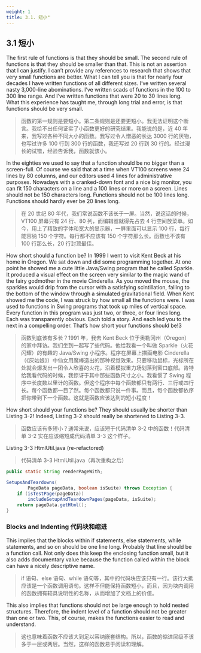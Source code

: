 ```yaml
---
weight: 1
title: 3.1. 短小"
---
```


## 3.1 短小

The first rule of functions is that they should be small. The second rule of functions is that they should be smaller than that. This is not an assertion that I can justify. I can’t provide any references to research that shows that very small functions are better. What I can tell you is that for nearly four decades I have written functions of all different sizes. I’ve written several nasty 3,000-line abominations. I’ve written scads of functions in the 100 to 300 line range. And I’ve written functions that were 20 to 30 lines long. What this experience has taught me, through long trial and error, is that functions should be very small.

> 函数的第一规则是要短小。第二条规则是还要更短小。我无法证明这个断言。我给不出任何证实了小函数更好的研究结果。我能说的是，近 40 年来，我写过各种不同大小的函数。我写过令人憎恶的长达 3000 行的厌物，也写过许多 100 行到 300 行的函数，我还写过 20 行到 30 行的。经过漫长的试错，经验告诉我，函数就该小。

In the eighties we used to say that a function should be no bigger than a screen-full. Of course we said that at a time when VT100 screens were 24 lines by 80 columns, and our editors used 4 lines for administrative purposes. Nowadays with a cranked-down font and a nice big monitor, you can fit 150 characters on a line and a 100 lines or more on a screen. Lines should not be 150 characters long. Functions should not be 100 lines long. Functions should hardly ever be 20 lines long.

> 在 20 世纪 80 年代，我们常说函数不该长于一屏。当然，说这话的时候，VT100 屏幕只有 24 行、80 列，而编辑器就得先占去 4 行空间放菜单。如今，用上了精致的字体和宽大的显示器，一屏里面可以显示 100 行，每行能容纳 150 个字符。每行都不应该有 150 个字符那么长。函数也不该有 100 行那么长，20 行封顶最佳。

How short should a function be? In 1999 I went to visit Kent Beck at his home in Oregon. We sat down and did some programming together. At one point he showed me a cute little Java/Swing program that he called Sparkle. It produced a visual effect on the screen very similar to the magic wand of the fairy godmother in the movie Cinderella. As you moved the mouse, the sparkles would drip from the cursor with a satisfying scintillation, falling to the bottom of the window through a simulated gravitational field. When Kent showed me the code, I was struck by how small all the functions were. I was used to functions in Swing programs that took up miles of vertical space. Every function in this program was just two, or three, or four lines long. Each was transparently obvious. Each told a story. And each led you to the next in a compelling order. That’s how short your functions should be!3

> 函数到底该有多长？1991 年，我去 Kent Beck 位于奥勒冈州（Oregon）的家中拜访。我们坐到一起写了些代码。他给我看一个叫做 Sparkle（火花闪耀）的有趣的 Java/Swing 小程序。程序在屏幕上描画电影 Cinderella（《灰姑娘》）中仙女用魔棒造出的那种视觉效果。只要移动鼠标，光标所在处就会爆发出一团令人欣喜的火花，沿着模拟重力场划落到窗口底部。肯特给我看代码的时候，我惊讶于其中那些函数尺寸之小。我看惯了 Swing 程序中长度数以里计的函数。但这个程序中每个函数都只有两行、三行或四行长。每个函数都一目了然。每个函数都只说一件事。而且，每个函数都依序把你带到下一个函数。这就是函数应该达到的短小程度！

How short should your functions be? They should usually be shorter than Listing 3-2! Indeed, Listing 3-2 should really be shortened to Listing 3-3.

> 函数应该有多短小？通常来说，应该短于代码清单 3-2 中的函数！代码清单 3-2 实在应该缩短成代码清单 3-3 这个样子。

Listing 3-3 HtmlUtil.java (re-refactored)

> 代码清单 3-3 HtmlUtil.java（再次重构之后）

```java
public static String renderPageWith;

SetupsAndTeardowns(
        PageData pageData, boolean isSuite) throws Exception {
    if (isTestPage(pageData))
        includeSetupAndTeardownPages(pageData, isSuite);
    return pageData.getHtml();
}
```

### Blocks and Indenting 代码块和缩进

This implies that the blocks within if statements, else statements, while statements, and so on should be one line long. Probably that line should be a function call. Not only does this keep the enclosing function small, but it also adds documentary value because the function called within the block can have a nicely descriptive name.

> if 语句、else 语句、while 语句等，其中的代码块应该只有一行。该行大抵应该是一个函数调用语句。这样不但能保持函数短小，而且，因为块内调用的函数拥有较具说明性的名称，从而增加了文档上的价值。

This also implies that functions should not be large enough to hold nested structures. Therefore, the indent level of a function should not be greater than one or two. This, of course, makes the functions easier to read and understand.

> 这也意味着函数不应该大到足以容纳嵌套结构。所以，函数的缩进层级不该多于一层或两层。当然，这样的函数易于阅读和理解。